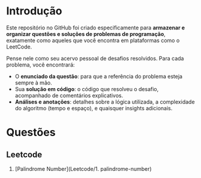 # Introdução

Este repositório no GitHub foi criado especificamente para **armazenar e organizar questões e soluções de problemas de programação**, exatamente como aqueles que você encontra em plataformas como o LeetCode.

Pense nele como seu acervo pessoal de desafios resolvidos. Para cada problema, você encontrará:

-   O **enunciado da questão**: para que a referência do problema esteja sempre à mão.
-   Sua **solução em código**: o código que resolveu o desafio, acompanhado de comentários explicativos.
-   **Análises e anotações**: detalhes sobre a lógica utilizada, a complexidade do algoritmo (tempo e espaço), e quaisquer insights adicionais.

# Questões

## Leetcode

1. [Palindrome Number](Leetcode/1. palindrome-number)
